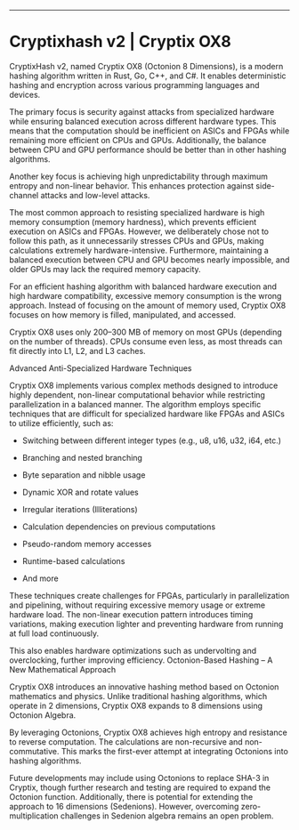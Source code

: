 
-----


# Cryptixhash v2 | Cryptix OX8


CryptixHash v2, named Cryptix OX8 (Octonion 8 Dimensions), is a modern hashing algorithm written in Rust, Go, C++, and C#. It enables deterministic hashing and encryption across various programming languages and devices.


The primary focus is security against attacks from specialized hardware while ensuring balanced execution across different hardware types. This means that the computation should be inefficient on ASICs and FPGAs while remaining more efficient on CPUs and GPUs. Additionally, the balance between CPU and GPU performance should be better than in other hashing algorithms.


Another key focus is achieving high unpredictability through maximum entropy and non-linear behavior. This enhances protection against side-channel attacks and low-level attacks.


The most common approach to resisting specialized hardware is high memory consumption (memory hardness), which prevents efficient execution on ASICs and FPGAs. However, we deliberately chose not to follow this path, as it unnecessarily stresses CPUs and GPUs, making calculations extremely hardware-intensive. Furthermore, maintaining a balanced execution between CPU and GPU becomes nearly impossible, and older GPUs may lack the required memory capacity.


For an efficient hashing algorithm with balanced hardware execution and high hardware compatibility, excessive memory consumption is the wrong approach. Instead of focusing on the amount of memory used, Cryptix OX8 focuses on how memory is filled, manipulated, and accessed.


Cryptix OX8 uses only 200–300 MB of memory on most GPUs (depending on the number of threads). CPUs consume even less, as most threads can fit directly into L1, L2, and L3 caches.


Advanced Anti-Specialized Hardware Techniques

Cryptix OX8 implements various complex methods designed to introduce highly dependent, non-linear computational behavior while restricting parallelization in a balanced manner. The algorithm employs specific techniques that are difficult for specialized hardware like FPGAs and ASICs to utilize efficiently, such as:

- Switching between different integer types (e.g., u8, u16, u32, i64, etc.)

- Branching and nested branching

- Byte separation and nibble usage

- Dynamic XOR and rotate values

- Irregular iterations (Illiterations)

- Calculation dependencies on previous computations

- Pseudo-random memory accesses

- Runtime-based calculations

- And more


These techniques create challenges for FPGAs, particularly in parallelization and pipelining, without requiring excessive memory usage or extreme hardware load. The non-linear execution pattern introduces timing variations, making execution lighter and preventing hardware from running at full load continuously.

This also enables hardware optimizations such as undervolting and overclocking, further improving efficiency.
Octonion-Based Hashing – A New Mathematical Approach

Cryptix OX8 introduces an innovative hashing method based on Octonion mathematics and physics. Unlike traditional hashing algorithms, which operate in 2 dimensions, Cryptix OX8 expands to 8 dimensions using Octonion Algebra.

By leveraging Octonions, Cryptix OX8 achieves high entropy and resistance to reverse computation. The calculations are non-recursive and non-commutative. This marks the first-ever attempt at integrating Octonions into hashing algorithms.

Future developments may include using Octonions to replace SHA-3 in Cryptix, though further research and testing are required to expand the Octonion function. Additionally, there is potential for extending the approach to 16 dimensions (Sedenions). However, overcoming zero-multiplication challenges in Sedenion algebra remains an open problem.
